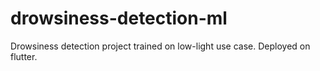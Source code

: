 # drowsiness-detection-ml
Drowsiness detection project trained on low-light use case. Deployed on flutter.
